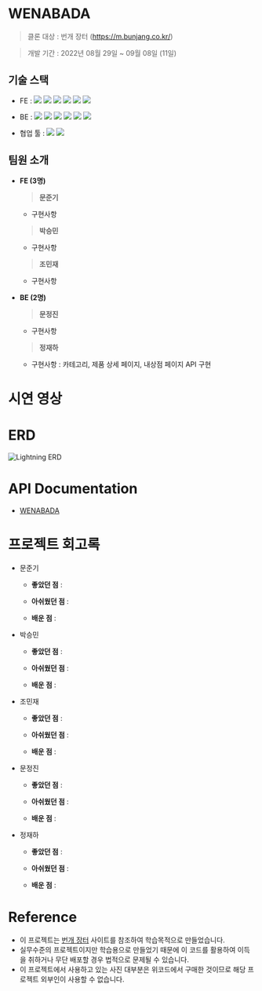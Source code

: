 # WENABADA
  > 클론 대상 : 번개 장터 (https://m.bunjang.co.kr/) </br>

  > 개발 기간 : 2022년 08월 29일 ~ 09월 08일 (11일) 

## 기술 스택
- FE : <img src="https://img.shields.io/badge/JavaScript-FFCA28?style=flat-square&logo=javascript&logoColor=white"/>
  <img src="https://img.shields.io/badge/React.js-58c3cc?style=flat-square&logo=React&logoColor=white"/>
  <img src="https://img.shields.io/badge/CRA-58c3cc?style=flat-square&logo=Create-React-App&logoColor=white"/>
  <img src="https://img.shields.io/badge/React Router Dom-gray?style=flat-square&logo=React-Router&logoColor=F6BB43"/>
  <img src="https://img.shields.io/badge/eslint-000066?style=flat-square&logo=eslint&logoColor=white"/>
  <img src="https://img.shields.io/badge/prettier-00CC00?style=flat-square&logo=eslint&logoColor=white"/>


- BE : 
<img src="https://img.shields.io/badge/JavaScript-FFCA28?style=flat-square&logo=javascript&logoColor=white"/> <img src="https://img.shields.io/badge/Node.js-008000?style=flat-square&logo=Node.js&logoColor=white"/> <img src="https://img.shields.io/badge/Express-000080?style=flat-square&logo=Express&logoColor=white"/> <img src="https://img.shields.io/badge/ MySQL8.0-6441a5?style=flat-square&logo=MySQL&logoColor=white"/>
  <img src="https://img.shields.io/badge/Postman-F6BB43?style=flat-square&logo=Postman&logoColor=white"/> <img src="https://img.shields.io/badge/AWS-232F3E?style=round&logo=Amazon%20AWS&logoColor=white"/>

- 협업 툴 : <img src="https://img.shields.io/badge/Slack-553830?style=flat-square&logo=Slack&logoColor=white"/> <img src="https://img.shields.io/badge/Trello-F6BB43?style=flat-square&logo=Trello&logoColor=white">



## 팀원 소개
- <b>FE (3명)</b>
  > **문준기** </br>
  - 구현사항 
  
  > **박승민** </br>
  - 구현사항
  
  > **조민재** </br>
  - 구현사항
  
- <b>BE (2명)</b>
  > **문정진** </br>
  - 구현사항 </br>
  
  > **정재하** </br>
  - 구현사항 : 카테고리, 제품 상세 페이지, 내상점 페이지 API 구현</br>
  


# 시연 영상


# ERD
![Lightning ERD](https://user-images.githubusercontent.com/99805929/189044097-ae6f1b58-f80b-498e-98d1-07e2aa9af6b0.png)


# API Documentation
- [WENABADA](https://documenter.getpostman.com/view/22699914/VVBQX9Cy)


# 프로젝트 회고록
- 문준기
  - **좋았던 점** :
  
  - **아쉬웠던 점** :

  - **배운 점** :

- 박승민
  - **좋았던 점** :
  
  - **아쉬웠던 점** :

  - **배운 점** :

- 조민재
  - **좋았던 점** :
  
  - **아쉬웠던 점** :

  - **배운 점** :

- 문정진
  - **좋았던 점** :
  
  - **아쉬웠던 점** :

  - **배운 점** :

- 정재하
  - **좋았던 점** :
  
  - **아쉬웠던 점** :

  - **배운 점** :  




# Reference

- 이 프로젝트는 [번개 장터](https://m.bunjang.co.kr/) 사이트를 참조하여 학습목적으로 만들었습니다.
- 실무수준의 프로젝트이지만 학습용으로 만들었기 때문에 이 코드를 활용하여 이득을 취하거나 무단 배포할 경우 법적으로 문제될 수 있습니다.
- 이 프로젝트에서 사용하고 있는 사진 대부분은 위코드에서 구매한 것이므로 해당 프로젝트 외부인이 사용할 수 없습니다.
